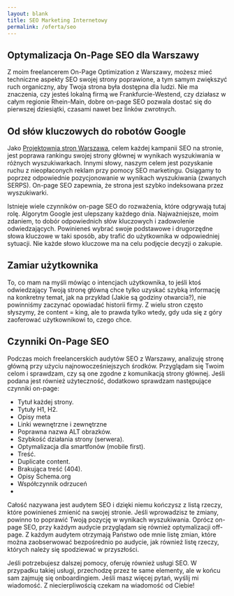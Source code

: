 ```yaml
---
layout: blank
title: SEO Marketing Internetowy
permalink: /oferta/seo
---
```


## Optymalizacja On-Page SEO dla Warszawy
Z moim freelancerem On-Page Optimization z Warszawy, możesz mieć techniczne aspekty SEO swojej strony poprawione, a tym samym zwiększyć ruch organiczny, aby Twoja strona była dostępna dla ludzi. Nie ma znaczenia, czy jesteś lokalną firmą we Frankfurcie-Westend, czy działasz w całym regionie Rhein-Main, dobre on-page SEO pozwala dostać się do pierwszej dziesiątki, czasami nawet bez linków zwrotnych.


## Od słów kluczowych do robotów Google
Jako [Projektownia stron Warszawa](/), celem każdej kampanii SEO na stronie, jest poprawa rankingu swojej strony głównej w wynikach wyszukiwania w różnych wyszukiwarkach. Innymi słowy, naszym celem jest pozyskanie ruchu z nieopłaconych reklam przy pomocy SEO marketingu. Osiągamy to poprzez odpowiednie pozycjonowanie w wynikach wyszukiwania (zwanych SERPS). On-page SEO zapewnia, że strona jest szybko indeksowana przez wyszukiwarki.

Istnieje wiele czynników on-page SEO do rozważenia, które odgrywają tutaj rolę. Algorytm Google jest ulepszany każdego dnia. Najważniejsze, moim zdaniem, to dobór odpowiednich słów kluczowych i zadowolenie odwiedzających. Powinieneś wybrać swoje podstawowe i drugorzędne słowa kluczowe w taki sposób, aby trafić do użytkownika w odpowiedniej sytuacji. Nie każde słowo kluczowe ma na celu podjęcie decyzji o zakupie.

## Zamiar użytkownika
To, co mam na myśli mówiąc o intencjach użytkownika, to jeśli ktoś odwiedzający Twoją stronę główną chce tylko uzyskać szybką informację na konkretny temat, jak na przykład (Jakie są godziny otwarcia?), nie powinniśmy zaczynać opowiadać historii firmy. Z wielu stron często słyszymy, że content = king, ale to prawda tylko wtedy, gdy uda się z góry zaoferować użytkownikowi to, czego chce.

## Czynniki On-Page SEO
Podczas moich freelancerskich audytów SEO z Warszawy, analizuję stronę główną przy użyciu najnowocześniejszych środków. Przyglądam się Twoim celom i sprawdzam, czy są one zgodne z komunikacją strony głównej. Jeśli podana jest również użyteczność, dodatkowo sprawdzam następujące czynniki on-page:

* Tytuł każdej strony.
* Tytuły H1, H2.
* Opisy meta
* Linki wewnętrzne i zewnętrzne
* Poprawna nazwa ALT obrazków.
* Szybkość działania strony (serwera).
* Optymalizacja dla smartfonów (mobile first).
* Treść.
* Duplicate content.
* Brakująca treść (404).
* Opisy Schema.org
* Współczynnik odrzuceń
*
Całość nazywana jest audytem SEO i dzięki niemu kończysz z listą rzeczy, które powinieneś zmienić na swojej stronie. Jeśli wprowadzisz te zmiany, powinno to poprawić Twoją pozycję w wynikach wyszukiwania. Oprócz on-page SEO, przy każdym audycie przyglądam się również optymalizacji off-page. Z każdym audytem otrzymają Państwo ode mnie listę zmian, które można zaobserwować bezpośrednio po audycie, jak również listę rzeczy, których należy się spodziewać w przyszłości.

Jeśli potrzebujesz dalszej pomocy, oferuję również usługi SEO. W przypadku takiej usługi, przechodzę przez te same elementy, ale w końcu sam zajmuję się onboardingiem. Jeśli masz więcej pytań, wyślij mi wiadomość. Z niecierpliwością czekam na wiadomość od Ciebie!